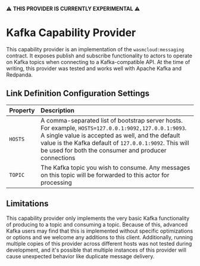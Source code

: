 ⚠️ **THIS PROVIDER IS CURRENTLY EXPERIMENTAL** ⚠️

# Kafka Capability Provider

This capability provider is an implementation of the `wasmcloud:messaging` contract. It exposes publish and subscribe functionality to actors to operate on Kafka topics when connecting to a Kafka-compatible API. At the time of writing, this provider was tested and works well with Apache Kafka and Redpanda.

## Link Definition Configuration Settings

| Property | Description                                                                                                                                                                                                                                                                |
| :------- | :------------------------------------------------------------------------------------------------------------------------------------------------------------------------------------------------------------------------------------------------------------------------- |
| `HOSTS`  | A comma-separated list of bootstrap server hosts. For example, `HOSTS=127.0.0.1:9092,127.0.0.1:9093`. A single value is accepted as well, and the default value is the Kafka default of `127.0.0.1:9092`. This will be used for both the consumer and producer connections |
| `TOPIC`  | The Kafka topic you wish to consume. Any messages on this topic will be forwarded to this actor for processing |

## Limitations

This capability provider only implements the very basic Kafka functionality of producing to a topic and consuming a topic. Because of this, advanced Kafka users may find that this is implemented without specific optimizations or options and we welcome any additions to this client. Additionally, running multiple copies of this provider across different hosts was not tested during development, and it's possible that multiple instances of this provider will cause unexpected behavior like duplicate message delivery.